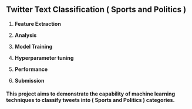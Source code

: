 ##  Twitter Text Classification ( Sports and Politics )


1. **Feature Extraction**


2. **Analysis**
   

3. **Model Training**


4. **Hyperparameter tuning**


5. **Performance**


6. **Submission**


#### This project aims to demonstrate the capability of machine learning techniques to classify tweets into ( Sports and Politics ) categories.
